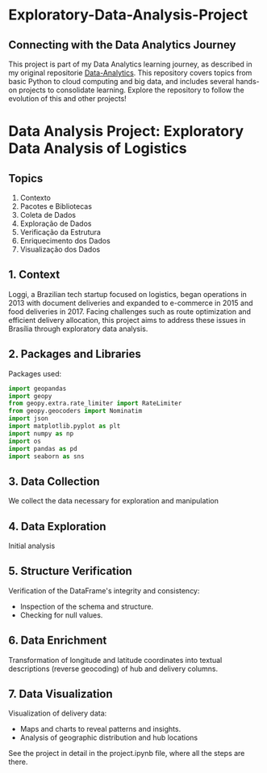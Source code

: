 # Exploratory-Data-Analysis-Project

## Connecting with the Data Analytics Journey

This project is part of my Data Analytics learning journey, as described in my original repositorie [Data-Analytics](https://github.com/lgurgel1/Data-Analytics). This repository covers topics from basic Python to cloud computing and big data, and includes several hands-on projects to consolidate learning. Explore the repository to follow the evolution of this and other projects!

# Data Analysis Project: Exploratory Data Analysis of Logistics

## Topics
1. Contexto
2. Pacotes e Bibliotecas
3. Coleta de Dados
4. Exploração de Dados
5. Verificação da Estrutura
6. Enriquecimento dos Dados
7. Visualização dos Dados

## 1. Context
Loggi, a Brazilian tech startup focused on logistics, began operations in 2013 with document deliveries and expanded to e-commerce in 2015 and food deliveries in 2017. Facing challenges such as route optimization and efficient delivery allocation, this project aims to address these issues in Brasília through exploratory data analysis.

## 2. Packages and Libraries
Packages used:
```python
import geopandas
import geopy
from geopy.extra.rate_limiter import RateLimiter
from geopy.geocoders import Nominatim
import json
import matplotlib.pyplot as plt
import numpy as np
import os
import pandas as pd
import seaborn as sns
```
## 3. Data Collection
We collect the data necessary for exploration and manipulation

## 4. Data Exploration
Initial analysis

## 5. Structure Verification

Verification of the DataFrame's integrity and consistency:
<ul>
<li>Inspection of the schema and structure.</li>
<li>Checking for null values.</li>
</ul>

## 6. Data Enrichment
Transformation of longitude and latitude coordinates into textual descriptions (reverse geocoding) of hub and delivery columns.

## 7. Data Visualization
Visualization of delivery data:
<ul>
<li>Maps and charts to reveal patterns and insights.</li>
<li>Analysis of geographic distribution and hub locations</li>
</ul>

See the project in detail in the project.ipynb file, where all the steps are there.
